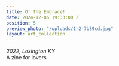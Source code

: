 ```yaml
---
title: O! The Embrace!
date: 2024-12-06 19:33:00 Z
position: 5
preview_photo: "/uploads/1-2-7b89cd.jpg"
layout: art_collection
---
```


*2022, Lexington KY* <br>
A zine for lovers